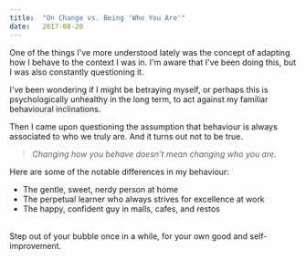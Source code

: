 ```yaml
---
title:  "On Change vs. Being 'Who You Are'"
date:   2017-08-20
---
```


One of the things I've more understood lately was the concept of adapting how I behave to the context I was in. I'm aware that I've been doing this, but I was also constantly questioning it.

I've been wondering if I might be betraying myself, or perhaps this is psychologically unhealthy in the long term, to act against my familiar behavioural inclinations.

Then I came upon questioning the assumption that behaviour is always associated to who we truly are. And it turns out not to be true.

> _Changing how you behave doesn’t mean changing who you are._

Here are some of the notable differences in my behaviour:

- The gentle, sweet, nerdy person at home
- The perpetual learner who always strives for excellence at work
- The happy, confident guy in malls, cafes, and restos

<br />
Step out of your bubble once in a while, for your own good and self-improvement.
